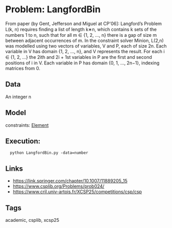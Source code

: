 # Problem: LangfordBin

From paper (by Gent, Jefferson and Miguel at CP'06]:
    Langford’s Problem L(k, n) requires ﬁnding a list of length k∗n, which contains k sets of the numbers 1 to n,
    such that for all m ∈ {1, 2, ..., n} there is a gap of size m between adjacent occurrences of m.
    In the constraint solver Minion, L(2,n) was modelled using two vectors of variables, V and P, each of size 2n.
    Each variable in V has domain {1, 2, ..., n}, and V represents the result.
    For each i ∈ {1, 2, ...} the 2ith and 2i + 1st variables in P are the ﬁrst and second positions of i in V.
    Each variable in P has domain {0, 1, ..., 2n−1}, indexing matrices from 0.

## Data
  An integer n

## Model
  constraints: [Element](https://pycsp.org/documentation/constraints/Element)

## Execution:
```
  python LangfordBin.py -data=number
```

## Links
  - https://link.springer.com/chapter/10.1007/11889205_15
  - https://www.csplib.org/Problems/prob024/
  - https://www.cril.univ-artois.fr/XCSP25/competitions/csp/csp

## Tags
  academic, csplib, xcsp25
